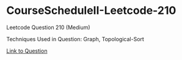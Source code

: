 # CourseScheduleII-Leetcode-210

Leetcode Question 210 (Medium)

Techniques Used in Question:
Graph, Topological-Sort

[Link to Question](https://leetcode.com/problems/course-schedule-ii/)
